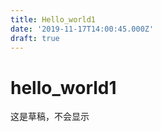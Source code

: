 ```yaml
---
title: Hello_world1
date: '2019-11-17T14:00:45.000Z'
draft: true
---
```


# hello\_world1

这是草稿，不会显示


